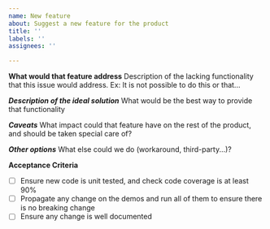 ```yaml
---
name: New feature
about: Suggest a new feature for the product
title: ''
labels: ''
assignees: ''

---
```


**What would that feature address**
Description of the lacking functionality that this issue would address.
Ex: It is not possible to do this or that...

***Description of the ideal solution***
What would be the best way to provide that functionality

***Caveats***
What impact could that feature have on the rest of the product, and should be taken special care of?

***Other options***
What else could we do (workaround, third-party...)?

**Acceptance Criteria**
- [ ] Ensure new code is unit tested, and check code coverage is at least 90%
- [ ] Propagate any change on the demos and run all of them to ensure there is no breaking change
- [ ] Ensure any change is well documented
